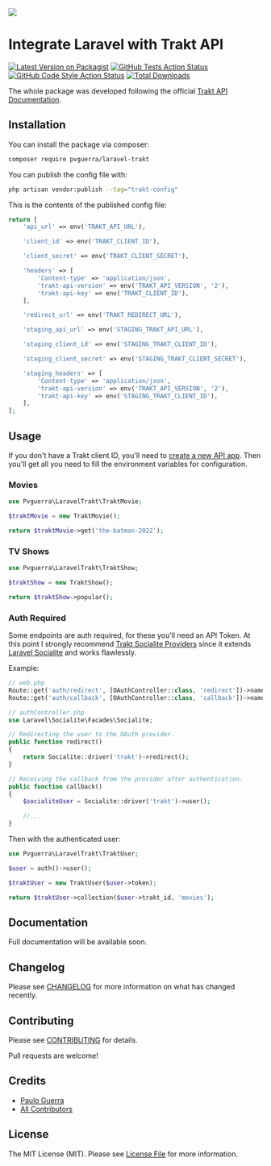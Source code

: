 
[<img src="https://github-ads.s3.eu-central-1.amazonaws.com/support-ukraine.svg?t=1" />](https://supportukrainenow.org)

# Integrate Laravel with Trakt API

[![Latest Version on Packagist](https://img.shields.io/packagist/v/pvguerra/laravel-trakt.svg?style=flat-square)](https://packagist.org/packages/pvguerra/laravel-trakt)
[![GitHub Tests Action Status](https://img.shields.io/github/workflow/status/pvguerra/laravel-trakt/run-tests?label=tests)](https://github.com/pvguerra/laravel-trakt/actions?query=workflow%3Arun-tests+branch%3Amain)
[![GitHub Code Style Action Status](https://img.shields.io/github/workflow/status/pvguerra/laravel-trakt/Check%20&%20fix%20styling?label=code%20style)](https://github.com/pvguerra/laravel-trakt/actions?query=workflow%3A"Check+%26+fix+styling"+branch%3Amain)
[![Total Downloads](https://img.shields.io/packagist/dt/pvguerra/laravel-trakt.svg?style=flat-square)](https://packagist.org/packages/pvguerra/laravel-trakt)

The whole package was developed following the official [Trakt API Documentation](https://trakt.docs.apiary.io/).

## Installation

You can install the package via composer:

```bash
composer require pvguerra/laravel-trakt
```

You can publish the config file with:

```bash
php artisan vendor:publish --tag="trakt-config"
```

This is the contents of the published config file:

```php
return [
    'api_url' => env('TRAKT_API_URL'),

    'client_id' => env('TRAKT_CLIENT_ID'),

    'client_secret' => env('TRAKT_CLIENT_SECRET'),

    'headers' => [
        'Content-type' => 'application/json',
        'trakt-api-version' => env('TRAKT_API_VERSION', '2'),
        'trakt-api-key' => env('TRAKT_CLIENT_ID'),
    ],

    'redirect_url' => env('TRAKT_REDIRECT_URL'),

    'staging_api_url' => env('STAGING_TRAKT_API_URL'),

    'staging_client_id' => env('STAGING_TRAKT_CLIENT_ID'),

    'staging_client_secret' => env('STAGING_TRAKT_CLIENT_SECRET'),

    'staging_headers' => [
        'Content-type' => 'application/json',
        'trakt-api-version' => env('TRAKT_API_VERSION', '2'),
        'trakt-api-key' => env('STAGING_TRAKT_CLIENT_ID'),
    ],
];
```

## Usage

If you don't have a Trakt client ID, you'll need to [create a new API app](https://trakt.tv/oauth/applications/new).
Then you'll get all you need to fill the environment variables for configuration.

### Movies

```php
use Pvguerra\LaravelTrakt\TraktMovie;

$traktMovie = new TraktMovie();

return $traktMovie->get('the-batman-2022');
```

### TV Shows

```php
use Pvguerra\LaravelTrakt\TraktShow;

$traktShow = new TraktShow();

return $traktShow->popular();
```

### Auth Required

Some endpoints are auth required, for these you'll need an API Token.
At this point I strongly recommend [Trakt Socialite Providers](https://socialiteproviders.com/Trakt/#trakt) since it extends
[Laravel Socialite](https://laravel.com/docs/9.x/socialite) and works flawlessly.

Example:

```php
// web.php
Route::get('auth/redirect', [OAuthController::class, 'redirect'])->name('trakt.auth');
Route::get('auth/callback', [OAuthController::class, 'callback'])->name('trakt.callback');

// authController.php
use Laravel\Socialite\Facades\Socialite;

// Redirecting the user to the OAuth provider.
public function redirect()
{
    return Socialite::driver('trakt')->redirect();
}

// Receiving the callback from the provider after authentication.
public function callback()
{
    $socialiteUser = Socialite::driver('trakt')->user();

    //...
}
```

Then with the authenticated user:

```php
use Pvguerra\LaravelTrakt\TraktUser;

$user = auth()->user();

$traktUser = new TraktUser($user->token);

return $traktUser->collection($user->trakt_id, 'movies');
```

## Documentation

Full documentation will be available soon.

## Changelog

Please see [CHANGELOG](CHANGELOG.md) for more information on what has changed recently.

## Contributing

Please see [CONTRIBUTING](https://github.com/spatie/.github/blob/main/CONTRIBUTING.md) for details.

Pull requests are welcome!

## Credits

- [Paulo Guerra](https://github.com/pvguerra)
- [All Contributors](../../contributors)

## License

The MIT License (MIT). Please see [License File](LICENSE.md) for more information.

